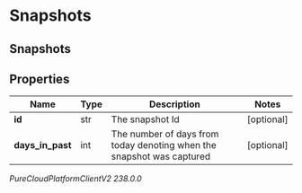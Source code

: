# Snapshots

## Snapshots

## Properties

|Name | Type | Description | Notes|
|------------ | ------------- | ------------- | -------------|
| **id** | str | The snapshot Id | [optional] |
| **days_in_past** | int | The number of days from today denoting when the snapshot was captured | [optional] |



_PureCloudPlatformClientV2 238.0.0_

